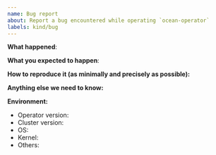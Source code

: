```yaml
---
name: Bug report
about: Report a bug encountered while operating `ocean-operator`
labels: kind/bug
---
```


<!--
Please use this template while reporting a bug and provide as much info as possible. Not doing so may result in your bug not being addressed in a timely manner. Thanks!

If the matter is security related, please refer to https://github.com/spotinst/spotctl/blob/main/.github/SECURITY.md
-->

**What happened**:

**What you expected to happen**:

**How to reproduce it (as minimally and precisely as possible):**

**Anything else we need to know:**

**Environment:**

- Operator version:
- Cluster version:
- OS:
- Kernel:
- Others:
